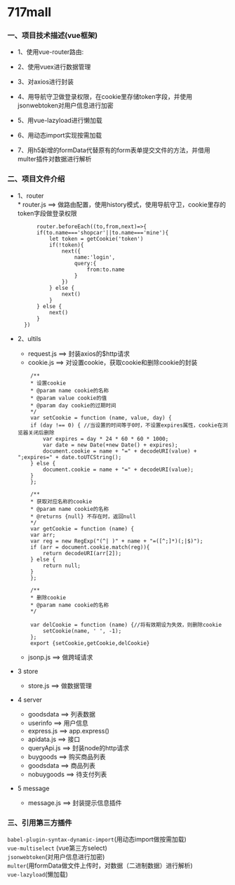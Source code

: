 # 717mall
### 一、项目技术描述(vue框架)

* 1、使用vue-router路由:
    
* 2、使用vuex进行数据管理

* 3、对axios进行封装

* 4、用导航守卫做登录权限，在cookie里存储token字段，并使用jsonwebtoken对用户信息进行加密

* 5、用vue-lazyload进行懒加载

* 6、用动态import实现按需加载

* 7、用h5新增的formData代替原有的form表单提交文件的方法，并借用multer插件对数据进行解析

### 二、项目文件介绍
* 1、router <br/>
        * router.js ==> 做路由配置，使用history模式，使用导航守卫，cookie里存的token字段做登录权限

            router.beforeEach((to,from,next)=>{
            if(to.name==='shopcar'||to.name==='mine'){
                let token = getCookie('token')
                if(!token){
                    next({
                        name:'login',
                        query:{
                            from:to.name
                        }
                    })
                } else {
                    next()
                }
            } else {
                next()
            }
        })

* 2、ultils <br/>
    * request.js ==> 封装axios的$http请求
    * cookie.js ==> 对设置cookie，获取cookie和删除cookie的封装
    ```
        /**
        * 设置cookie
        * @param name cookie的名称
        * @param value cookie的值
        * @param day cookie的过期时间
        */
        var setCookie = function (name, value, day) {
        if (day !== 0) { //当设置的时间等于0时，不设置expires属性，cookie在浏览器关闭后删除
            var expires = day * 24 * 60 * 60 * 1000;
            var date = new Date(+new Date() + expires);
            document.cookie = name + "=" + decodeURI(value) + ";expires=" + date.toUTCString();
        } else {
            document.cookie = name + "=" + decodeURI(value);
        }
        };

        /**
        * 获取对应名称的cookie
        * @param name cookie的名称
        * @returns {null} 不存在时，返回null
        */
        var getCookie = function (name) {
        var arr;
        var reg = new RegExp("(^| )" + name + "=([^;]*)(;|$)");
        if (arr = document.cookie.match(reg)){
            return decodeURI(arr[2]);
        } else {
            return null;
        } 
        };

        /**
        * 删除cookie
        * @param name cookie的名称
        */
        
        var delCookie = function (name) {//将有效期设为失效，则删除cookie
            setCookie(name, ' ', -1);
        };
        export {setCookie,getCookie,delCookie}
    ```
    * jsonp.js ==> 做跨域请求

* 3 store
    * store.js ==> 做数据管理

* 4 server
    * goodsdata ==> 列表数据
    * userinfo ==> 用户信息
    * express.js ==> app.express()
    * apidata.js ==> 接口
    * queryApi.js ==> 封装node的http请求
    * buygoods ==> 购买商品列表
    * goodsdata ==> 商品列表
    * nobuygoods ==> 待支付列表
* 5 message
    * message.js ==> 封装提示信息插件
    
### 三、引用第三方插件
`babel-plugin-syntax-dynamic-import`(用动态import做按需加载)<br/>
`vue-multiselect` (vue第三方select)<br/>
`jsonwebtoken`(对用户信息进行加密)<br/>
`multer`(用formData做文件上传时，对数据（二进制数据）进行解析)<br/>
`vue-lazyload`(懒加载)


     
